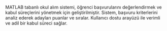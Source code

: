 MATLAB tabanlı okul alım sistemi, öğrenci başvurularını değerlendirmek ve kabul süreçlerini yönetmek için geliştirilmiştir. Sistem, başvuru kriterlerini analiz ederek adayları puanlar ve sıralar. Kullanıcı dostu arayüzü ile verimli ve adil bir kabul süreci sağlar.
